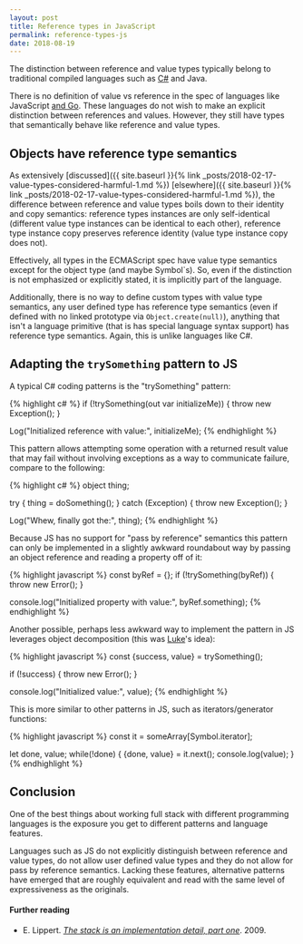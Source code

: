 ```yaml
---
layout: post
title: Reference types in JavaScript
permalink: reference-types-js
date: 2018-08-19
---
```


The distinction between reference and value types typically belong to traditional compiled languages such as [C#](https://docs.microsoft.com/en-us/dotnet/csharp/language-reference/keywords/value-types) and Java.

There is no definition of value vs reference in the spec of languages like JavaScript [and Go](https://www.tapirgames.com/blog/golang-has-no-reference-values). These languages do not wish to make an explicit distinction between references and values. However, they still have types that semantically behave like reference and value types.

## Objects have reference type semantics

As extensively [discussed]({{ site.baseurl }}{% link _posts/2018-02-17-value-types-considered-harmful-1.md %}) [elsewhere]({{ site.baseurl }}{% link _posts/2018-02-17-value-types-considered-harmful-1.md %}), the difference between reference and value types boils down to their identity and copy semantics: reference types instances are only self-identical (different value type instances can be identical to each other), reference type instance copy preserves reference identity (value type instance copy does not).

Effectively, all types in the ECMAScript spec have value type semantics except for the object type (and maybe Symbol`s). So, even if the distinction is not emphasized or explicitly stated, it is implicitly part of the language.

Additionally, there is no way to define custom types with value type semantics, any user defined type has reference type semantics (even if defined with no linked prototype via `Object.create(null)`), anything that isn't a language primitive (that is has special language syntax support) has reference type semantics. Again, this is unlike languages like C#.

## Adapting the `trySomething` pattern to JS

A typical C# coding patterns is the "trySomething" pattern:

{% highlight c# %}
if (!trySomething(out var initializeMe)) {
    throw new Exception();
}

Log("Initialized reference with value:", initializeMe);
{% endhighlight %}

This pattern allows attempting some operation with a returned result value that may fail without involving exceptions as a way to communicate failure, compare to the following:

{% highlight c# %}
object thing;

try
{
    thing = doSomething();
}
catch (Exception)
{
    throw new Exception();
}

Log("Whew, finally got the:", thing);
{% endhighlight %}

Because JS has no support for "pass by reference" semantics this pattern can only be implemented in a slightly awkward roundabout way by passing an object reference and reading a property off of it:

{% highlight javascript %}
const byRef = {};
if (!trySomething(byRef)) {
    throw new Error();
}

console.log("Initialized property with value:", byRef.something);
{% endhighlight %}

Another possible, perhaps less awkward way to implement the pattern in JS leverages object decomposition (this was [Luke](http://www.indescrible.co.uk/)'s idea):

{% highlight javascript %}
const {success, value} = trySomething();

if (!success) {
    throw new Error();
}

console.log("Initialized value:", value);
{% endhighlight %}

This is more similar to other patterns in JS, such as iterators/generator functions:

{% highlight javascript %}
const it = someArray[Symbol.iterator];

let done, value;
while(!done) {
    {done, value} = it.next();
    console.log(value);
}
{% endhighlight %}

## Conclusion

One of the best things about working full stack with different programming languages is the exposure you get to different patterns and language features.

Languages such as JS do not explicitly distinguish between reference and value types, do not allow user defined value types and they do not allow for pass by reference semantics. Lacking these features, alternative patterns have emerged that are roughly equivalent and read with the same level of expressiveness as the originals.

#### Further reading
- E. Lippert. *[The stack is an implementation detail, part one](https://blogs.msdn.microsoft.com/ericlippert/2009/04/27/the-stack-is-an-implementation-detail-part-one/)*. 2009.
